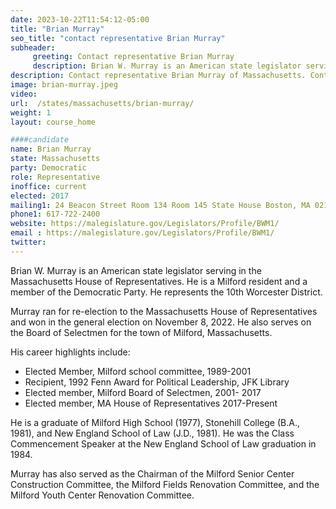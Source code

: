 ```yaml
---
date: 2023-10-22T11:54:12-05:00
title: "Brian Murray"
seo_title: "contact representative Brian Murray"
subheader:
     greeting: Contact representative Brian Murray
     description: Brian W. Murray is an American state legislator serving in the Massachusetts House of Representatives. He is a Milford resident and a member of the Democratic Party. He represents the 10th Worcester District.
description: Contact representative Brian Murray of Massachusetts. Contact information for Brian Murray includes email address, phone number, and mailing address.
image: brian-murray.jpeg
video:
url:  /states/massachusetts/brian-murray/
weight: 1
layout: course_home

####candidate
name: Brian Murray
state: Massachusetts
party: Democratic
role: Representative
inoffice: current
elected: 2017
mailing1: 24 Beacon Street Room 134 Room 145 State House Boston, MA 02133
phone1: 617-722-2400
website: https://malegislature.gov/Legislators/Profile/BWM1/
email : https://malegislature.gov/Legislators/Profile/BWM1/
twitter:
---
```


Brian W. Murray is an American state legislator serving in the Massachusetts House of Representatives. He is a Milford resident and a member of the Democratic Party. He represents the 10th Worcester District.

Murray ran for re-election to the Massachusetts House of Representatives and won in the general election on November 8, 2022. He also serves on the Board of Selectmen for the town of Milford, Massachusetts.

His career highlights include:
- Elected Member, Milford school committee, 1989-2001
- Recipient, 1992 Fenn Award for Political Leadership, JFK Library
- Elected member, Milford Board of Selectmen, 2001- 2017
- Elected member, MA House of Representatives 2017-Present

He is a graduate of Milford High School (1977), Stonehill College (B.A., 1981), and New England School of Law (J.D., 1981). He was the Class Commencement Speaker at the New England School of Law graduation in 1984.

Murray has also served as the Chairman of the Milford Senior Center Construction Committee, the Milford Fields Renovation Committee, and the Milford Youth Center Renovation Committee.
